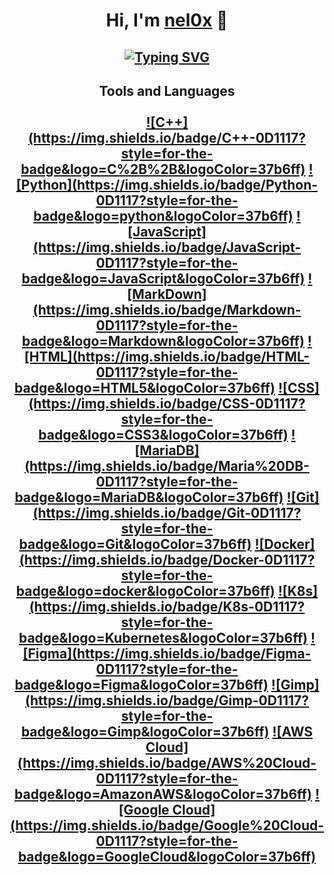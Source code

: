 <div align="center">
<h1> Hi, I'm <a href="https://github.com/nel0x">nel0x</a> 👋 </h1>
<h2>

  [![Typing SVG](https://readme-typing-svg.herokuapp.com?color=B2B8C3&center=true&lines=HTTP%2F1.1+418+I'm+a+teapot)](https://datatracker.ietf.org/doc/html/rfc2324#section-2.3.2)

<h2>Tools and Languages<br/><br/>
  <a href="https://www.cplusplus.org">![C++](https://img.shields.io/badge/C++-0D1117?style=for-the-badge&logo=C%2B%2B&logoColor=37b6ff)</a>
  <a href="https://www.python.org">![Python](https://img.shields.io/badge/Python-0D1117?style=for-the-badge&logo=python&logoColor=37b6ff)</a>
  <a href="https://www.javascript.com">![JavaScript](https://img.shields.io/badge/JavaScript-0D1117?style=for-the-badge&logo=JavaScript&logoColor=37b6ff)</a> 
  <a href="https://www.markdownguide.org">![MarkDown](https://img.shields.io/badge/Markdown-0D1117?style=for-the-badge&logo=Markdown&logoColor=37b6ff)</a>
  <a href="https://html5.org">![HTML](https://img.shields.io/badge/HTML-0D1117?style=for-the-badge&logo=HTML5&logoColor=37b6ff)</a>
  <a href="https://www.w3.org/Style/CSS/Overview">![CSS](https://img.shields.io/badge/CSS-0D1117?style=for-the-badge&logo=CSS3&logoColor=37b6ff)</a>
  <a href="https://mariadb.org">![MariaDB](https://img.shields.io/badge/Maria%20DB-0D1117?style=for-the-badge&logo=MariaDB&logoColor=37b6ff)</a>
  <a href="https://git-scm.com">![Git](https://img.shields.io/badge/Git-0D1117?style=for-the-badge&logo=Git&logoColor=37b6ff)</a>
  <a href="https://www.docker.com">![Docker](https://img.shields.io/badge/Docker-0D1117?style=for-the-badge&logo=docker&logoColor=37b6ff)</a>
  <a href="https://kubernetes.io">![K8s](https://img.shields.io/badge/K8s-0D1117?style=for-the-badge&logo=Kubernetes&logoColor=37b6ff)</a>
  <a href="https://www.figma.com">![Figma](https://img.shields.io/badge/Figma-0D1117?style=for-the-badge&logo=Figma&logoColor=37b6ff)</a></a>
  <a href="https://www.gimp.org">![Gimp](https://img.shields.io/badge/Gimp-0D1117?style=for-the-badge&logo=Gimp&logoColor=37b6ff)</a>
  <a href="https://aws.amazon.com">![AWS Cloud](https://img.shields.io/badge/AWS%20Cloud-0D1117?style=for-the-badge&logo=AmazonAWS&logoColor=37b6ff)</a>
  <a href="https://cloud.google.com">![Google Cloud](https://img.shields.io/badge/Google%20Cloud-0D1117?style=for-the-badge&logo=GoogleCloud&logoColor=37b6ff)</a>
</h2>

</div>
<!--
**nel0x/nel0x** is a ✨ _special_ ✨ repository because its `README.md` (this file) appears on your GitHub profile.

Here are some ideas to get you started:

- 🔭 I’m currently working on ...
- 🌱 I’m currently learning ...
- 👯 I’m looking to collaborate on ...
- 🤔 I’m looking for help with ...
- 💬 Ask me about ...
- 📫 How to reach me: ...
- 😄 Pronouns: ...
- ⚡ Fun fact: ...
-->
